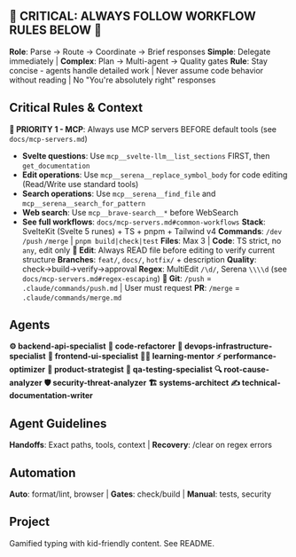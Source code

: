 ## 🚨 CRITICAL: ALWAYS FOLLOW WORKFLOW RULES BELOW 🚨

**Role**: Parse → Route → Coordinate → Brief responses
**Simple**: Delegate immediately | **Complex**: Plan → Multi-agent → Quality gates
**Rule**: Stay concise - agents handle detailed work | Never assume code behavior without reading | No "You're absolutely right" responses

## Critical Rules & Context

**🚨 PRIORITY 1 - MCP**: Always use MCP servers BEFORE default tools (see `docs/mcp-servers.md`)

- **Svelte questions**: Use `mcp__svelte-llm__list_sections` FIRST, then `get_documentation`
- **Edit operations**: Use `mcp__serena__replace_symbol_body` for code editing (Read/Write use standard tools)
- **Search operations**: Use `mcp__serena__find_file` and `mcp__serena__search_for_pattern`
- **Web search**: Use `mcp__brave-search__*` before WebSearch
- **See full workflows**: `docs/mcp-servers.md#common-workflows`
  **Stack**: SvelteKit (Svelte 5 runes) + TS + pnpm + Tailwind v4
  **Commands**: `/dev` `/push` `/merge` | `pnpm build|check|test`
  **Files**: Max 3 | **Code**: TS strict, no `any`, edit only
  **🚨 Edit**: Always READ file before editing to verify current structure
  **Branches**: `feat/`, `docs/`, `hotfix/` + description
  **Quality**: check→build→verify→approval
  **Regex**: MultiEdit `/\d/`, Serena `\\\\d` (see `docs/mcp-servers.md#regex-escaping`)
  **🚨 Git**: `/push` = `.claude/commands/push.md` | User must request
  **PR**: `/merge` = `.claude/commands/merge.md`

## Agents

**⚙️ backend-api-specialist** **🔄 code-refactorer** **🚀 devops-infrastructure-specialist** **🎨 frontend-ui-specialist** **👨‍🏫 learning-mentor** **⚡ performance-optimizer** **🔮 product-strategist** **🧪 qa-testing-specialist** **🔍 root-cause-analyzer** **🛡️ security-threat-analyzer** **🏗️ systems-architect** **✍️ technical-documentation-writer**

## Agent Guidelines

**Handoffs**: Exact paths, tools, context | **Recovery**: /clear on regex errors

## Automation

**Auto**: format/lint, browser | **Gates**: check/build | **Manual**: tests, security

## Project

Gamified typing with kid-friendly content. See README.
